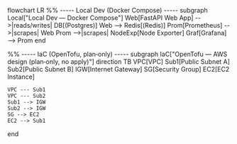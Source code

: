 flowchart LR
  %% ----- Local Dev (Docker Compose) -----
  subgraph Local["Local Dev — Docker Compose"]
    Web[FastAPI Web App] -->|reads/writes| DB[(Postgres)]
    Web --> Redis[(Redis)]
    Prom[Prometheus] -->|scrapes| Web
    Prom -->|scrapes| NodeExp[Node Exporter]
    Graf[Grafana] --> Prom
  end

  %% ----- IaC (OpenTofu, plan‑only) -----
  subgraph IaC["OpenTofu — AWS design (plan‑only, no apply)"]
    direction TB
    VPC[VPC]
    Sub1[Public Subnet A]
    Sub2[Public Subnet B]
    IGW[Internet Gateway]
    SG[Security Group]
    EC2[EC2 Instance]

    VPC --- Sub1
    VPC --- Sub2
    Sub1 --> IGW
    Sub2 --> IGW
    SG --> EC2
    EC2 --> Sub1
  end